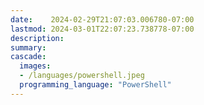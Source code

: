 ```yaml
---
date:    2024-02-29T21:07:03.006780-07:00
lastmod: 2024-03-01T22:07:23.738778-07:00
description: 
summary:     
cascade:
  images:
  - /languages/powershell.jpeg
  programming_language: "PowerShell"
---
```

